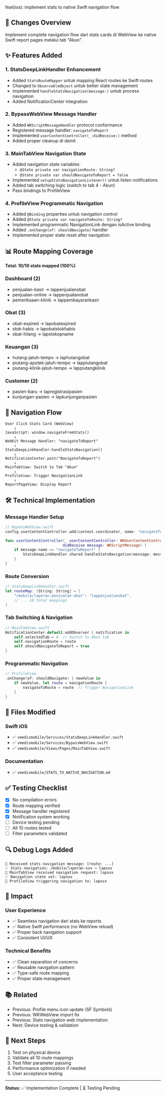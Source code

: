feat(ios): implement stats to native Swift navigation flow

## 🎯 Changes Overview

Implement complete navigation flow dari stats cards di WebView ke native Swift report pages melalui tab "Akun".

## ✨ Features Added

### 1. StatsDeepLinkHandler Enhancement

- Added `StatsRouteMapper` untuk mapping React routes ke Swift routes
- Changed to `ObservableObject` untuk better state management
- Implemented `handleStatsNavigation(message:)` untuk process navigation
- Added NotificationCenter integration

### 2. BypassWebView Message Handler

- Added `WKScriptMessageHandler` protocol conformance
- Registered message handler: `navigateToReport`
- Implemented `userContentController(_:didReceive:)` method
- Added proper cleanup di deinit

### 3. MainTabView Navigation State

- Added navigation state variables:
  - `@State private var navigationRoute: String?`
  - `@State private var shouldNavigateToReport = false`
- Implemented `setupStatsNavigationListener()` untuk listen notifications
- Added tab switching logic (switch to tab 4 - Akun)
- Pass bindings to ProfileView

### 4. ProfileView Programmatic Navigation

- Added `@Binding` properties untuk navigation control
- Added `@State private var navigateToRoute: String?`
- Implemented programmatic NavigationLink dengan isActive binding
- Added `.onChange(of: shouldNavigate)` handler
- Implemented proper state reset after navigation

## 📊 Route Mapping Coverage

**Total: 10/10 stats mapped (100%)**

### Dashboard (2)

- penjualan-kasir → lappenjualanobat
- penjualan-online → lappenjualanobat
- pemeriksaan-klinik → lappembayarankasir

### Obat (3)

- obat-expired → lapobatexpired
- stok-habis → lapobatstokhabis
- obat-hilang → lapstokopname

### Keuangan (3)

- hutang-jatuh-tempo → laphutangobat
- piutang-apotek-jatuh-tempo → lappiutangobat
- piutang-klinik-jatuh-tempo → lappiutangklinik

### Customer (2)

- pasien-baru → lapregistrasipasien
- kunjungan-pasien → lapkunjunganpasien

## 🔄 Navigation Flow

```
User Click Stats Card (WebView)
    ↓
JavaScript: window.navigateFromStats()
    ↓
WebKit Message Handler: "navigateToReport"
    ↓
StatsDeepLinkHandler.handleStatsNavigation()
    ↓
NotificationCenter.post("NavigateToReport")
    ↓
MainTabView: Switch to Tab "Akun"
    ↓
ProfileView: Trigger NavigationLink
    ↓
ReportPageView: Display Report
```

## 🛠️ Technical Implementation

### Message Handler Setup

```swift
// BypassWebView.swift
config.userContentController.add(context.coordinator, name: "navigateToReport")

func userContentController(_ userContentController: WKUserContentController,
                          didReceive message: WKScriptMessage) {
    if message.name == "navigateToReport" {
        StatsDeepLinkHandler.shared.handleStatsNavigation(message: message.body)
    }
}
```

### Route Conversion

```swift
// StatsDeepLinkHandler.swift
let routeMap: [String: String] = [
    "/mobile/laporan-penjualan-obat": "lappenjualanobat",
    // ... 10 total mappings
]
```

### Tab Switching & Navigation

```swift
// MainTabView.swift
NotificationCenter.default.addObserver { notification in
    self.selectedTab = 4  // Switch to Akun tab
    self.navigationRoute = route
    self.shouldNavigateToReport = true
}
```

### Programmatic Navigation

```swift
// ProfileView
.onChange(of: shouldNavigate) { newValue in
    if newValue, let route = navigationRoute {
        navigateToRoute = route  // Trigger NavigationLink
    }
}
```

## 📁 Files Modified

### Swift iOS

- ✅ `vmedismobile/Services/StatsDeepLinkHandler.swift`
- ✅ `vmedismobile/Services/BypassWebView.swift`
- ✅ `vmedismobile/Views/Pages/MainTabView.swift`

### Documentation

- ✅ `vmedismobile/STATS_TO_NATIVE_NAVIGATION.md`

## ✅ Testing Checklist

- [x] No compilation errors
- [x] Route mapping verified
- [x] Message handler registered
- [x] Notification system working
- [ ] Device testing pending
- [ ] All 10 routes tested
- [ ] Filter parameters validated

## 🔍 Debug Logs Added

```
📨 Received stats navigation message: [route: ...]
✅ Stats navigation: /mobile/laporan-xxx → lapxxx
📱 MainTabView received navigation request: lapxxx
✅ Navigation state set: lapxxx
🎯 ProfileView triggering navigation to: lapxxx
```

## 🚀 Impact

### User Experience

- ✅ Seamless navigation dari stats ke reports
- ✅ Native Swift performance (no WebView reload)
- ✅ Proper back navigation support
- ✅ Consistent UI/UX

### Technical Benefits

- ✅ Clean separation of concerns
- ✅ Reusable navigation pattern
- ✅ Type-safe route mapping
- ✅ Proper state management

## 📚 Related

- Previous: Profile menu icon update (SF Symbols)
- Previous: WKWebView import fix
- Previous: Stats navigation web implementation
- Next: Device testing & validation

## 🎯 Next Steps

1. Test on physical device
2. Validate all 10 route mappings
3. Test filter parameter passing
4. Performance optimization if needed
5. User acceptance testing

---

**Status:** ✅ Implementation Complete | ⏳ Testing Pending
